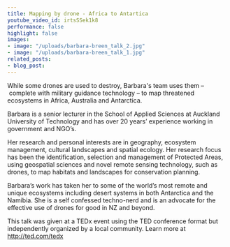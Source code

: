 ```yaml
---
title: Mapping by drone - Africa to Antartica
youtube_video_id: irtsSSek1k8
performance: false
highlight: false
images:
- image: "/uploads/barbara-breen_talk_2.jpg"
- image: "/uploads/barbara-breen_talk_1.jpg"
related_posts:
- blog_post: 
---
```


While some drones are used to destroy, Barbara's team uses them – complete with military guidance technology – to map threatened ecosystems in Africa, Australia and Antarctica.

Barbara is a senior lecturer in the School of Applied Sciences at Auckland University of Technology and has over 20 years’ experience working in government and NGO’s.

Her research and personal interests are in geography, ecosystem management, cultural landscapes and spatial ecology. Her research focus has been the identification, selection and management of Protected Areas, using geospatial sciences and novel remote sensing technology, such as drones, to map habitats and landscapes for conservation planning.

Barbara’s work has taken her to some of the world’s most remote and unique ecosystems including desert systems in both Antarctica and the Namibia. She is a self confessed techno-nerd and is an advocate for the effective use of drones for good in NZ and beyond.

This talk was given at a TEDx event using the TED conference format but independently organized by a local community. Learn more at http://ted.com/tedx
